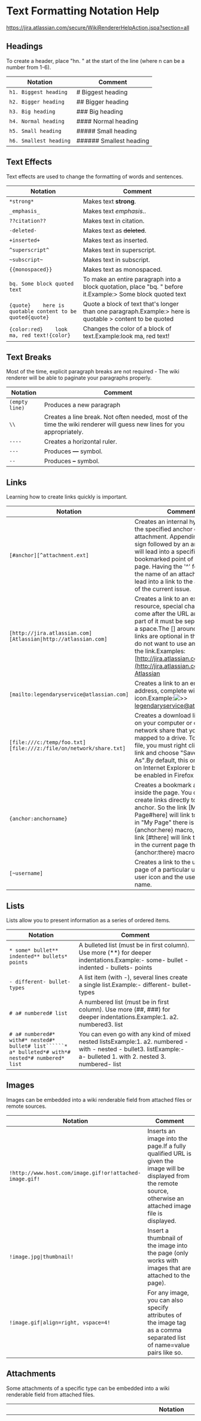 # Text Formatting Notation Help

https://jira.atlassian.com/secure/WikiRendererHelpAction.jspa?section=all

## Headings

To create a header, place "hn. " at the start of the line (where n can be a number from 1-6).

|Notation|Comment|
|---|---|
|```h1. Biggest heading```|# Biggest heading|
|```h2. Bigger heading```|## Bigger heading|
|```h3. Big heading```|### Big heading|
|```h4. Normal heading```|#### Normal heading|
|```h5. Small heading```|##### Small heading|
|```h6. Smallest heading```|###### Smallest heading|

## Text Effects

Text effects are used to change the formatting of words and sentences.

|Notation|Comment|
|---|---|
|```*strong*```|Makes text **strong**.|
|```_emphasis_```|Makes text _emphasis_..|
|```??citation??```|Makes text in citation.|
|```-deleted-```|Makes text as ~~deleted~~.|
|```+inserted+```|Makes text as inserted.|
|```^superscript^```|Makes text in superscript.|
|```~subscript~```|Makes text in subscript.|
|```{{monospaced}}```|Makes text as monospaced.|
|```bq. Some block quoted text```|To make an entire paragraph into a block quotation, place "bq. " before it.Example:> Some block quoted text|
|```{quote}    here is quotable content to be quoted{quote}```|Quote a block of text that's longer than one paragraph.Example:> here is quotable  > content to be quoted|
|```{color:red}    look ma, red text!{color}```|Changes the color of a block of text.Example:look ma, red text!|

## Text Breaks

Most of the time, explicit paragraph breaks are not required - The wiki renderer will be able to paginate your paragraphs properly.

|Notation|Comment|
|---|---|
|```(empty line)```|Produces a new paragraph|
|```\\```|Creates a line break. Not often needed, most of the time the wiki renderer will guess new lines for you appropriately.|
|```----```|Creates a horizontal ruler.|
|```---```|Produces **—** symbol.|
|```--```|Produces **–** symbol.|

## Links

Learning how to create links quickly is important.

|Notation|Comment|
|---|---|
|```[#anchor][^attachment.ext]```|Creates an internal hyperlink to the specified anchor or attachment. Appending the '#' sign followed by an anchor name will lead into a specific bookmarked point of the desired page. Having the '^' followed by the name of an attachment will lead into a link to the attachment of the current issue.|
|```[http://jira.atlassian.com][Atlassian\|http://atlassian.com]```|Creates a link to an external resource, special characters that come after the URL and are not part of it must be separated with a space.The [] around external links are optional in the case you do not want to use any alias for the link.Examples:[http://jira.atlassian.com](http://jira.atlassian.com/)  [Atlassian](http://atlassian.com/)|
|```[mailto:legendaryservice@atlassian.com]```|Creates a link to an email address, complete with mail icon.Example:![>>](https://jira.atlassian.com/images/icons/mail_small.gif)[legendaryservice@atlassian.com](https://jira.atlassian.com/secure/WikiRendererHelpAction.jspa?section=all#)|
|```[file:///c:/temp/foo.txt][file:///z:/file/on/network/share.txt]```|Creates a download link to a file on your computer or on a network share that you have mapped to a drive. To access the file, you must right click on the link and choose "Save Target As".By default, this only works on Internet Explorer but can also be enabled in Firefox (see [docs](https://jira.atlassian.com/secure/$extLink)).|
|```{anchor:anchorname}```|Creates a bookmark anchor inside the page. You can then create links directly to that anchor. So the link [My Page#here] will link to wherever in "My Page" there is an {anchor:here} macro, and the link [#there] will link to wherever in the current page there is an {anchor:there} macro.|
|```[~username]```|Creates a link to the user profile page of a particular user, with a user icon and the user's full name.|

## Lists

Lists allow you to present information as a series of ordered items.

|Notation|Comment|
|---|---|
|```* some* bullet** indented** bullets* points```|A bulleted list (must be in first column). Use more (**) for deeper indentations.Example:- some- bullet    - indented    - bullets- points |
| ```- different- bullet- types``` | A list item (with -), several lines create a single list.Example:- different- bullet- types |
|```# a# numbered# list```|A numbered list (must be in first column). Use more (##, ###) for deeper indentations.Example:1. a2. numbered3. list|
|```# a# numbered#* with#* nested#* bullet# list``````* a* bulleted*# with*# nested*# numbered* list```|You can even go with any kind of mixed nested listsExample:1. a2. numbered    - with    - nested    - bullet3. listExample:- a- bulleted    1. with    2. nested    3. numbered- list|

## Images

Images can be embedded into a wiki renderable field from attached files or remote sources.

|Notation|Comment|
|---|---|
|```!http://www.host.com/image.gif!or!attached-image.gif!```|Inserts an image into the page.If a fully qualified URL is given the image will be displayed from the remote source, otherwise an attached image file is displayed.|
|```!image.jpg\|thumbnail!```|Insert a thumbnail of the image into the page (only works with images that are attached to the page).|
|```!image.gif\|align=right, vspace=4!```|For any image, you can also specify attributes of the image tag as a comma separated list of name=value pairs like so.|

## Attachments

Some attachments of a specific type can be embedded into a wiki renderable field from attached files.

|Notation|Comment|
|---|---|
|```!quicktime.mov!!spaceKey:pageTitle^attachment.mov!!quicktime.mov\|width=300,height=400!!media.wmv\|id=media!```|Embeds an object in a page, taking in a comma-separated of properties.Default supported formats:- Flash (.swf)- Quicktime movies (.mov)- Windows Media (.wma, .wmv)- Real Media (.rm, .ram)- MP3 files (.mp3)Other types of files can be used, but may require the specification of the "classid", "codebase" and "pluginspage" properties in order to be recognised by web browsers.Common properties are:- width - the width of the media file- height - the height of the media file- id - the ID assigned to the embedded objectDue to security issues, files located on remote servers are not permitted Styling  By default, each embedded object is wrapped in a "div" tag. If you wish to style the div and its contents, override the "embeddedObject" CSS class. Specifying an ID as a property also allows you to style different embedded objects differently. CSS class names in the format "embeddedObject-ID" are used.|

## Tables

Tables allow you to organise content in a rows and columns, with a header row if required.

|Notation|Comment|
|---|---|
|```\|heading 1\|heading 2\|heading 3\|\|col A1\|col A2\|col A3\|\|col B1\|col B2\|col B3\|```|Makes a table. Use double bars for a table heading row.The code given here produces a table that looks like:\|heading 1\|heading 2\|heading 3\|\|---\|---\|---\|\|col A1\|col A2\|col A3\|\|col B1\|col B2\|col B3\||

## Advanced Formatting

More advanced text formatting.

|Notation|Comment|
|---|---|
|```{noformat}preformatted piece of text so *no* further _formatting_ is done here{noformat}```|Makes a preformatted block of text with no syntax highlighting. All the optional parameters of {panel} macro are valid for {noformat} too.- **nopanel:** Embraces a block of text within a fully customizable panel. The optional parameters you can define are the following ones:      Example:preformatted piece of text so *no* further _formatting_ is done here|
|```{panel}Some text{panel}``````{panel:title=My Title}Some text with a title{panel}``````{panel:title=My Title\|borderStyle=dashed\|borderColor=#ccc\|titleBGColor=#F7D6C1\|bgColor=#FFFFCE}a block of text surrounded with a *panel*yet _another_ line{panel}```|Embraces a block of text within a fully customizable panel. The optional parameters you can define are the following ones:  - **title:** Title of the panel- **borderStyle:** The style of the border this panel uses (solid, dashed and other valid CSS border styles)- **borderColor:** The color of the border this panel uses- **borderWidth:** The width of the border this panel uses- **bgColor:** The background color of this panel- **titleBGColor:** The background color of the title section of this panelExample:**My Title**a block of text surrounded with a **panel**  yet _another_ line|
|```{code:title=Bar.java\|borderStyle=solid}// Some comments herepublic String getFoo(){    return foo;}{code}``````{code:xml}    <test>        <another tag="attribute"/>    </test>{code}```|Makes a preformatted block of code with syntax highlighting. All the optional parameters of {panel} macro are valid for {code} too. The default language is **Java** but you can specify others too, including **ActionScript**, **Ada**, **AppleScript**, **bash**, **C**, **C#**, **C++**, **CSS**, **Erlang**, **Go**, **Groovy**, **Haskell**, **HTML**, **JavaScript**, **JSON**, **Lua**, **Nyan**, **Objc**, **Perl**, **PHP**, **Python**, **R**, **Ruby**, **Scala**, **SQL**, **Swift**, **VisualBasic**, **XML** and **YAML**.Example:**Bar.java**// Some comments herepublic String getFoo(){    return foo;}<test>    <another tag="attribute"/></test>|

## Misc

Various other syntax highlighting capabilities.

|Notation|Comment|
|---|---|
|```\X```|Escape special character X (i.e. {)|
|```:)```,```:(```etc|Graphical emoticons (smileys).\|   \|   \|   \|   \|   \|   \|   \|   \|   \|   \|   \|   \|\|---\|---\|---\|---\|---\|---\|---\|---\|---\|---\|---\|---\|\|Notation\|:)\|:(\|:P\|:D\|;)\|(y)\|(n)\|(i)\|(/)\|(x)\|(!)\|\|Image\|![](https://jira.atlassian.com/images/icons/emoticons/smile.gif)\|![](https://jira.atlassian.com/images/icons/emoticons/sad.gif)\|![](https://jira.atlassian.com/images/icons/emoticons/tongue.gif)\|![](https://jira.atlassian.com/images/icons/emoticons/biggrin.gif)\|![](https://jira.atlassian.com/images/icons/emoticons/wink.gif)\|![](https://jira.atlassian.com/images/icons/emoticons/thumbs_up.gif)\|![](https://jira.atlassian.com/images/icons/emoticons/thumbs_down.gif)\|![](https://jira.atlassian.com/images/icons/emoticons/information.gif)\|![](https://jira.atlassian.com/images/icons/emoticons/check.gif)\|![](https://jira.atlassian.com/images/icons/emoticons/error.gif)\|![](https://jira.atlassian.com/images/icons/emoticons/warning.gif)\|\|   \|   \|   \|   \|   \|   \|   \|   \|   \|   \|   \|   \|\|---\|---\|---\|---\|---\|---\|---\|---\|---\|---\|---\|---\|\|Notation\|(+)\|(-)\|(?)\|(on)\|(off)\|(*)\|(*r)\|(*g)\|(*b)\|(*y)\|(flag)\|\|Image\|![](https://jira.atlassian.com/images/icons/emoticons/add.gif)\|![](https://jira.atlassian.com/images/icons/emoticons/forbidden.gif)\|![](https://jira.atlassian.com/images/icons/emoticons/help_16.gif)\|![](https://jira.atlassian.com/images/icons/emoticons/lightbulb_on.gif)\|![](https://jira.atlassian.com/images/icons/emoticons/lightbulb.gif)\|![](https://jira.atlassian.com/images/icons/emoticons/star_yellow.gif)\|![](https://jira.atlassian.com/images/icons/emoticons/star_red.gif)\|![](https://jira.atlassian.com/images/icons/emoticons/star_green.gif)\|![](https://jira.atlassian.com/images/icons/emoticons/star_blue.gif)\|![](https://jira.atlassian.com/images/icons/emoticons/star_yellow.gif)\|![](https://jira.atlassian.com/images/icons/emoticons/flag.gif)\|\|   \|   \|\|---\|---\|\|Notation\|(flagoff)\|\|Image\|![](https://jira.atlassian.com/images/icons/emoticons/flag_grey.gif)\||